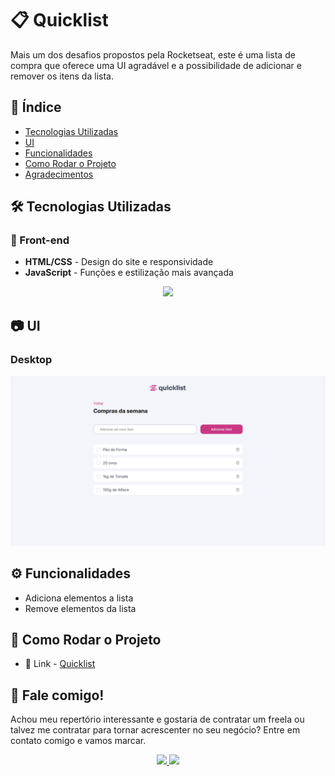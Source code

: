 # 📋 Quicklist

Mais um dos desafios propostos pela Rocketseat, este é uma lista de compra que oferece uma UI agradável e a possibilidade de adicionar e remover os itens da lista.

## 📑 Índice

- [Tecnologias Utilizadas](#️-tecnologias-utilizadas)
- [UI](#-ui)
- [Funcionalidades](#️-funcionalidades)
- [Como Rodar o Projeto](#️-como-rodar-o-projeto)
- [Agradecimentos](#️-agradecimentos)

## 🛠️ Tecnologias Utilizadas

### 🔎 Front-end

- **HTML/CSS** - Design do site e responsividade
- **JavaScript** - Funções e estilização mais avançada

<p align="center">
  <a href="https://skillicons.dev">
    <img src="https://skillicons.dev/icons?i=html,css,js" />
  </a>
</p>

## 📷 UI

### Desktop

<img src="public/full-page-desktop.png">

## ⚙️ Funcionalidades

- Adiciona elementos a lista
- Remove elementos da lista

## 🚀 Como Rodar o Projeto

- 🔗 Link - [Quicklist](https://jefolidev.github.io/shop-list/)

## 👥 Fale comigo!

Achou meu repertório interessante e gostaria de contratar um freela ou talvez me contratar para tornar acrescenter no seu negócio? Entre em contato comigo e vamos marcar.

<p align="center">
  <a href="https://www.linkedin.com/in/jeferson-franco-1349062b0/">
    <img src="https://skillicons.dev/icons?i=linkedin" />
  </a>
  <a href="https://github.com/jefolidev">
    <img src="https://skillicons.dev/icons?i=github" />
  </a>
</p>
